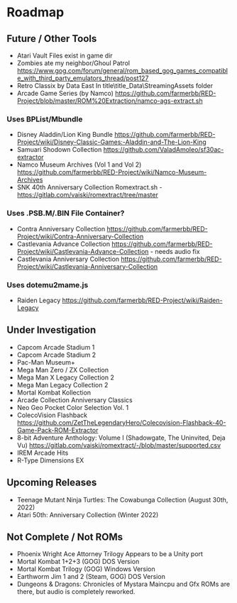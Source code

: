 # Roadmap

## Future / Other Tools
- Atari Vault
  Files exist in game dir
- Zombies ate my neighbor/Ghoul Patrol
  https://www.gog.com/forum/general/rom_based_gog_games_compatible_with_third_party_emulators_thread/post127
- Retro Classix by Data East
  In title\title_Data\StreamingAssets folder
- Arcade Game Series (by Namco)
  https://github.com/farmerbb/RED-Project/blob/master/ROM%20Extraction/namco-ags-extract.sh

### Uses BPList/Mbundle
- Disney Aladdin/Lion King Bundle
  https://github.com/farmerbb/RED-Project/wiki/Disney-Classic-Games:-Aladdin-and-The-Lion-King
- Samuari Shodown Collection
  https://github.com/ValadAmoleo/sf30ac-extractor
- Namco Museum Archives (Vol 1 and Vol 2)
  https://github.com/farmerbb/RED-Project/wiki/Namco-Museum-Archives
- SNK 40th Anniversary Collection
  Romextract.sh - https://gitlab.com/vaiski/romextract/tree/master

### Uses .PSB.M/.BIN File Container?
- Contra Anniversary Collection
  https://github.com/farmerbb/RED-Project/wiki/Contra-Anniversary-Collection
- Castlevania Advance Collection
  https://github.com/farmerbb/RED-Project/wiki/Castlevania-Advance-Collection - needs audio fix
- Castlevania Anniversary Collection
  https://github.com/farmerbb/RED-Project/wiki/Castlevania-Anniversary-Collection

### Uses dotemu2mame.js
- Raiden Legacy
  https://github.com/farmerbb/RED-Project/wiki/Raiden-Legacy


## Under Investigation
- Capcom Arcade Stadium 1
- Capcom Arcade Stadium 2
- Pac-Man Museum+
- Mega Man Zero / ZX Collection
- Mega Man X Legacy Collection 2
- Mega Man Legacy Collection 2
- Mortal Kombat Kollection
- Arcade Collection Anniversary Classics
- Neo Geo Pocket Color Selection Vol. 1
- ColecoVision Flashback
  https://github.com/ZetTheLegendaryHero/Colecovision-Flashback-40-Game-Pack-ROM-Extractor
- 8-bit Adventure Anthology: Volume I	(Shadowgate, The Uninvited, Deja Vu)
  https://gitlab.com/vaiski/romextract/-/blob/master/supported.csv
- IREM Arcade Hits
- R-Type Dimensions EX

## Upcoming Releases
- Teenage Mutant Ninja Turtles: The Cowabunga Collection (August 30th, 2022)
- Atari 50th: Anniversary Collection (Winter 2022)

## Not Complete / Not ROMs
- Phoenix Wright Ace Attorney Trilogy
  Appears to be a Unity port
- Mortal Kombat 1+2+3 (GOG)
  DOS Version
- Mortal Kombat Trilogy (GOG)
  Windows Version
- Earthworm Jim 1 and 2 (Steam, GOG)
  DOS Version
- Dungeons & Dragons: Chronicles of Mystara
  Maincpu and Gfx ROMs are there, but audio is completely reworked.

